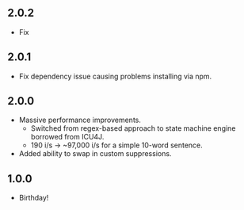 ## 2.0.2
* Fix

## 2.0.1
* Fix dependency issue causing problems installing via npm.

## 2.0.0
* Massive performance improvements.
  - Switched from regex-based approach to state machine engine borrowed from ICU4J.
  - 190 i/s -> \~97,000 i/s for a simple 10-word sentence.
* Added ability to swap in custom suppressions.

## 1.0.0
* Birthday!

